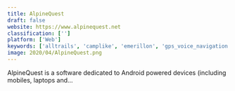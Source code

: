 ```yaml
---
title: AlpineQuest
draft: false 
website: https://www.alpinequest.net
classification: ['']
platform: ['Web']
keywords: ['alltrails', 'camplike', 'emerillon', 'gps_voice_navigation', 'gpsbabel', 'gaia_gps', 'hiking_project', 'kmlcsv_converter', 'komoot', 'motionx_gps', 'oruxmaps', 'outdooractive', 'routeconverter', 'tomtom_go_mobile', 'topo_maps+', 'wikiloc_outdoor_navigation_gps', 'yonder', 'igo_my_way']
image: 2020/04/AlpineQuest.png
---
```

AlpineQuest is a software dedicated to Android powered devices (including mobiles, laptops and...